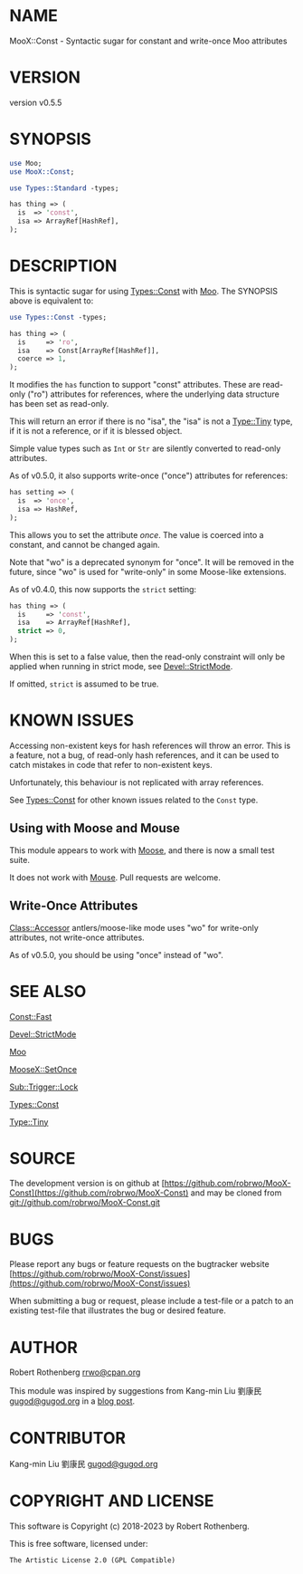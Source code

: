 # NAME

MooX::Const - Syntactic sugar for constant and write-once Moo attributes

# VERSION

version v0.5.5

# SYNOPSIS

```perl
use Moo;
use MooX::Const;

use Types::Standard -types;

has thing => (
  is  => 'const',
  isa => ArrayRef[HashRef],
);
```

# DESCRIPTION

This is syntactic sugar for using [Types::Const](https://metacpan.org/pod/Types%3A%3AConst) with [Moo](https://metacpan.org/pod/Moo). The
SYNOPSIS above is equivalent to:

```perl
use Types::Const -types;

has thing => (
  is     => 'ro',
  isa    => Const[ArrayRef[HashRef]],
  coerce => 1,
);
```

It modifies the `has` function to support "const" attributes.  These
are read-only ("ro") attributes for references, where the underlying
data structure has been set as read-only.

This will return an error if there is no "isa", the "isa" is not a
[Type::Tiny](https://metacpan.org/pod/Type%3A%3ATiny) type, if it is not a reference, or if it is blessed
object.

Simple value types such as `Int` or `Str` are silently converted to
read-only attributes.

As of v0.5.0, it also supports write-once ("once") attributes for
references:

```perl
has setting => (
  is  => 'once',
  isa => HashRef,
);
```

This allows you to set the attribute _once_. The value is coerced
into a constant, and cannot be changed again.

Note that "wo" is a deprecated synonym for "once". It will be removed
in the future, since "wo" is used for "write-only" in some Moose-like
extensions.

As of v0.4.0, this now supports the `strict` setting:

```perl
has thing => (
  is     => 'const',
  isa    => ArrayRef[HashRef],
  strict => 0,
);
```

When this is set to a false value, then the read-only constraint will
only be applied when running in strict mode, see [Devel::StrictMode](https://metacpan.org/pod/Devel%3A%3AStrictMode).

If omitted, `strict` is assumed to be true.

# KNOWN ISSUES

Accessing non-existent keys for hash references will throw an
error. This is a feature, not a bug, of read-only hash references, and
it can be used to catch mistakes in code that refer to non-existent
keys.

Unfortunately, this behaviour is not replicated with array references.

See [Types::Const](https://metacpan.org/pod/Types%3A%3AConst) for other known issues related to the `Const`
type.

## Using with Moose and Mouse

This module appears to work with [Moose](https://metacpan.org/pod/Moose), and there is now a small
test suite.

It does not work with [Mouse](https://metacpan.org/pod/Mouse). Pull requests are welcome.

## Write-Once Attributes

[Class::Accessor](https://metacpan.org/pod/Class%3A%3AAccessor) antlers/moose-like mode uses "wo" for write-only
attributes, not write-once attributes.

As of v0.5.0, you should be using "once" instead of "wo".

# SEE ALSO

[Const::Fast](https://metacpan.org/pod/Const%3A%3AFast)

[Devel::StrictMode](https://metacpan.org/pod/Devel%3A%3AStrictMode)

[Moo](https://metacpan.org/pod/Moo)

[MooseX::SetOnce](https://metacpan.org/pod/MooseX%3A%3ASetOnce)

[Sub::Trigger::Lock](https://metacpan.org/pod/Sub%3A%3ATrigger%3A%3ALock)

[Types::Const](https://metacpan.org/pod/Types%3A%3AConst)

[Type::Tiny](https://metacpan.org/pod/Type%3A%3ATiny)

# SOURCE

The development version is on github at [https://github.com/robrwo/MooX-Const](https://github.com/robrwo/MooX-Const)
and may be cloned from [git://github.com/robrwo/MooX-Const.git](git://github.com/robrwo/MooX-Const.git)

# BUGS

Please report any bugs or feature requests on the bugtracker website
[https://github.com/robrwo/MooX-Const/issues](https://github.com/robrwo/MooX-Const/issues)

When submitting a bug or request, please include a test-file or a
patch to an existing test-file that illustrates the bug or desired
feature.

# AUTHOR

Robert Rothenberg <rrwo@cpan.org>

This module was inspired by suggestions from Kang-min Liu 劉康民
<gugod@gugod.org> in a [blog post](http://blogs.perl.org/users/robert_rothenberg/2018/11/typeconst-released.html).

# CONTRIBUTOR

Kang-min Liu 劉康民 <gugod@gugod.org>

# COPYRIGHT AND LICENSE

This software is Copyright (c) 2018-2023 by Robert Rothenberg.

This is free software, licensed under:

```
The Artistic License 2.0 (GPL Compatible)
```
